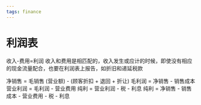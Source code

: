 ```yaml
---
tags: finance
---
```


# 利润表

收入-费用=利润
收入和费用是相匹配的，收入发生或应计的时候，即使没有相应的现金流量配合，也要在利润表上报告，如折旧和递延税款

净销售 = 毛销售 (营业额) - (顾客折扣 + 退回 + 折让)
毛利润 = 净销售 - 销售成本
营业利润 = 毛利润 - 营业费用
纯利 = 营业利润 - 税 - 利息
纯利 = 净销售 - 销售成本 - 营业费用 - 税 - 利息
